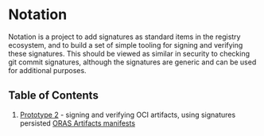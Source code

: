 # Notation

Notation is a project to add signatures as standard items in the registry ecosystem, and to build a set of simple tooling for signing and verifying these signatures. This should be viewed as similar in security to checking git commit signatures, although the signatures are generic and can be used for additional purposes.

## Table of Contents

1. [Prototype 2][prototype-2] - signing and verifying OCI artifacts, using signatures persisted [ORAS Artifacts manifests][artifact-manifest]

[artifact-manifest]:  https://github.com/oras-project/artifacts-spec/blob/main/artifact-manifest.md
[prototype-2]:      https://github.com/notaryproject/notation/tree/prototype-2
